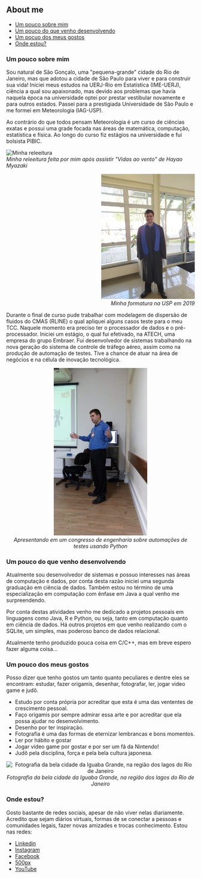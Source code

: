 ## About me

- [Um pouco sobre mim](#Um-pouco-sobre-mim)
- [Um pouco do que venho desenvolvendo](#Um-pouco-do-que-venho-desenvolvendo)
- [Um pocuo dos meus gostos](#Um-pocuo-dos-meus-gostos)
- [Onde estou?](#Onde-estou)

### Um pouco sobre mim

Sou natural de São Gonçalo, uma "pequena-grande" cidade do Rio de Janeiro, mas que adotou a cidade de São Paulo para viver e para construir sua vida! Iniciei meus estudos na UERJ-Rio em Estatística (IME-UERJ), ciência a qual sou apaixonado, mas devido aos problemas que havia naquela época na universidade optei por prestar vestibular novamente e para outros estados. Passei para a prestigiada Universidade de São Paulo e me formei em Meteorologia (IAG-USP).

Ao contrário do que todos pensam Meteorologia é um curso de ciências exatas e possui uma grade focada nas áreas de matemática, computação, estatística e física. Ao longo do curso fiz estágios na universidade e fui bolsista PIBIC.

<p align="left">
  <img src="./aboutme/aluno_1.png" alt="Minha releeitura" width="250">
  <br>
  <em>Minha releeitura feita por mim após assistir "Vidas ao vento" de Hayao Myazaki</em>
</p>

<p align="right">
  <img src="./aboutme/IMG_20190816_134532.jpg" alt="Minha formatura" width="250">
  <br>
  <em>Minha formatura na USP em 2019</em>
</p>

Durante o final de curso pude trabalhar com modelagem de dispersão de fluidos do CMAS (RLINE) o qual apliquei alguns casos teste para o meu TCC. Naquele momento era preciso ter o processador de dados e o pré-processador. Iniciei um estágio, o qual fui efetivado, na ATECH, uma empresa do grupo Embraer. Fui desenvolvedor de sistemas trabalhando na nova geração do sistema de controle de tráfego aéreo, assim como na produção de automação de testes. Tive a chance de atuar na área de negócios e na célula de inovação tecnológica.

<p align="center">
  <img src="./aboutme/IMG-20180522-WA0002.jpg" alt="Apresentado os resultados das automações em um congresso" width="250">
  <br>
  <em>Apresentando em um congresso de engenharia sobre automações de testes usando Python</em>
</p>

### Um pouco do que venho desenvolvendo

Atualmente sou desenvolvedor de sistemas e possuo interesses nas áreas de computação e dados, por conta desta razão iniciei uma segunda graduação em ciência de dados. Também estou no término de uma especialização em computação com ênfase em Java a qual venho me surpreendendo.

Por conta destas atividades venho me dedicado a projetos pessoais em linguagens como Java, R e Python, ou seja, tanto em computação quanto em ciência de dados. Há outros projetos em que venho realizando com o SQLite, um simples, mas poderoso banco de dados relacional.

Atualmente tenho produzido pouca coisa em C/C++, mas em breve espero fazer alguma coisa...

### Um pouco dos meus gostos

Posso dizer que tenho gostos um tanto quanto peculiares e dentre eles se encontram: estudar, fazer origamis, desenhar, fotografar, ler, jogar video game e judô.

- Estudo por conta própria por acreditar que esta é uma das vententes de crescimento pessoal.
- Faço origamis por sempre admirar essa arte e por acreditar que ela possa ajudar no desenvolvimento. 
- Desenho por ter inspiração.
- Fotografia é uma das formas de eternizar lembrancas e bons momentos.
- Ler por hábito e gostar
- Jogar video game por gostar e por ser um fã da Nintendo!
- Judô pela disciplina, força e pela bela cultura japonesa.

<p align="center">
  <img src="./aboutme/IMG_20250216_113537.jpg" alt="Fotografia da bela cidade da Iguaba Grande, na região dos lagos do Rio de Janeiro" width="250">
  <br>
  <em>Fotografia da bela cidade da Iguaba Grande, na região dos lagos do Rio de Janeiro</em>
</p>

### Onde estou?

Gosto bastante de redes sociais, apesar de não viver nelas diariamente. Acredito que sejam diários virtuais, formas de se conectar a pessoas e comunidades legais, fazer novas amizades e trocas conhecimento. Estou nas redes:

- [Linkedin](https://www.linkedin.com/in/paulo-henrique-pimenta/)
- [Instagram](https://www.instagram.com/paulopimenta6/)
- [Facebook](https://web.facebook.com/paulo.h.pimenta/)
- [500px](https://500px.com/p/paulopimenta6?view=photos)
- [YouTube](https://www.youtube.com/@paulopi997)